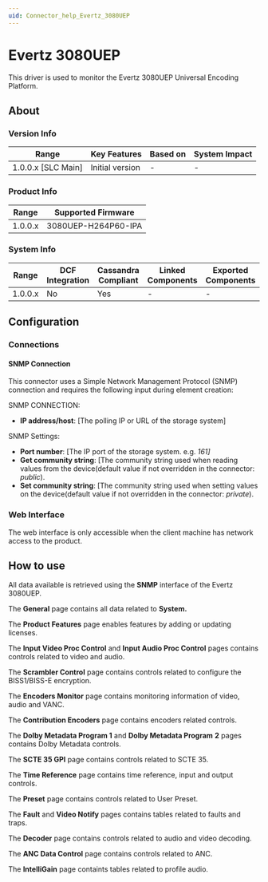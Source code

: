 ```yaml
---
uid: Connector_help_Evertz_3080UEP
---
```


# Evertz 3080UEP

This driver is used to monitor the Evertz 3080UEP Universal Encoding Platform.

## About

### Version Info

| **Range**            | **Key Features** | **Based on** | **System Impact** |
|----------------------|------------------|--------------|-------------------|
| 1.0.0.x \[SLC Main\] | Initial version  | \-           | \-                |

### Product Info

| **Range** | **Supported Firmware** |
|-----------|------------------------|
| 1.0.0.x   | 3080UEP-H264P60-IPA    |

### System Info

| **Range** | **DCF Integration** | **Cassandra Compliant** | **Linked Components** | **Exported Components** |
|-----------|---------------------|-------------------------|-----------------------|-------------------------|
| 1.0.0.x   | No                  | Yes                     | \-                    | \-                      |

## Configuration

### Connections

#### SNMP Connection

This connector uses a Simple Network Management Protocol (SNMP) connection and requires the following input during element creation:

SNMP CONNECTION:

- **IP address/host**: \[The polling IP or URL of the storage system\]

SNMP Settings:

- **Port number**: \[The IP port of the storage system. e.g. *161\]*
- **Get community string**: \[The community string used when reading values from the device(default value if not overridden in the connector: *public*).
- **Set community string**: \[The community string used when setting values on the device(default value if not overridden in the connector: *private*).

### Web Interface

The web interface is only accessible when the client machine has network access to the product.

## How to use

All data available is retrieved using the **SNMP** interface of the Evertz 3080UEP.

The **General** page contains all data related to **System.**

The **Product Features** page enables features by adding or updating licenses.

The **Input Video Proc Control** and **Input Audio Proc Control** pages contains controls related to video and audio.

The **Scrambler Control** page contains controls related to configure the BISS1/BISS-E encryption.

The **Encoders Monitor** page contains monitoring information of video, audio and VANC.

The **Contribution Encoders** page contains encoders related controls.

The **Dolby Metadata Program 1** and **Dolby Metadata Program** **2** pages contains Dolby Metadata controls.

The **SCTE 35 GPI** page contains controls related to SCTE 35.

The **Time Reference** page contains time reference, input and output controls.

The **Preset** page contains controls related to User Preset.

The **Fault** and **Video Notify** pages contains tables related to faults and traps.

The **Decoder** page contains controls related to audio and video decoding.

The **ANC Data Control** page contains controls related to ANC.

The **IntelliGain** page containts tables related to profile audio.
